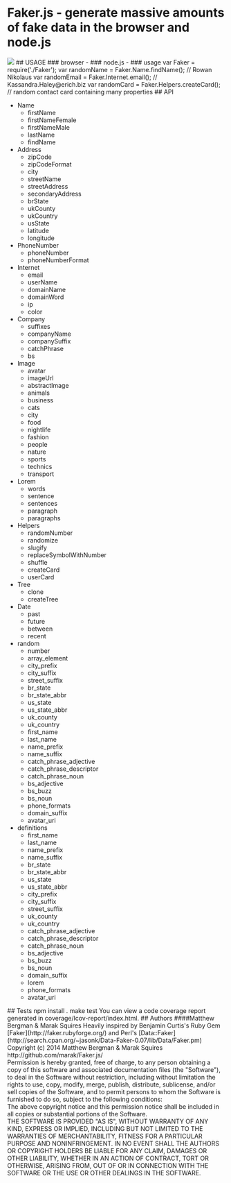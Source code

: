 # Faker.js - generate massive amounts of fake data in the browser and node.js
<img src = "http://imgur.com/KiinQ.png" border = "0">
## USAGE
### browser -
      <script src = "Faker.js" type = "text/javascript"></script>
      <script>
        var randomName = Faker.Name.findName(); // Caitlyn Kerluke
        var randomEmail = Faker.Internet.email(); // Rusty@arne.info
        var randomCard = Faker.Helpers.createCard(); // random contact card containing many properties
      </script>
### node.js -
### usage
      var Faker = require('./Faker');
      var randomName = Faker.Name.findName(); // Rowan Nikolaus
      var randomEmail = Faker.Internet.email(); // Kassandra.Haley@erich.biz
      var randomCard = Faker.Helpers.createCard(); // random contact card containing many properties
## API
<ul><li>Name<ul><li>firstName</li><li>firstNameFemale</li><li>firstNameMale</li><li>lastName</li><li>findName</li></ul></li><li>Address<ul><li>zipCode</li><li>zipCodeFormat</li><li>city</li><li>streetName</li><li>streetAddress</li><li>secondaryAddress</li><li>brState</li><li>ukCounty</li><li>ukCountry</li><li>usState</li><li>latitude</li><li>longitude</li></ul></li><li>PhoneNumber<ul><li>phoneNumber</li><li>phoneNumberFormat</li></ul></li><li>Internet<ul><li>email</li><li>userName</li><li>domainName</li><li>domainWord</li><li>ip</li><li>color</li></ul></li><li>Company<ul><li>suffixes</li><li>companyName</li><li>companySuffix</li><li>catchPhrase</li><li>bs</li></ul></li><li>Image<ul><li>avatar</li><li>imageUrl</li><li>abstractImage</li><li>animals</li><li>business</li><li>cats</li><li>city</li><li>food</li><li>nightlife</li><li>fashion</li><li>people</li><li>nature</li><li>sports</li><li>technics</li><li>transport</li></ul></li><li>Lorem<ul><li>words</li><li>sentence</li><li>sentences</li><li>paragraph</li><li>paragraphs</li></ul></li><li>Helpers<ul><li>randomNumber</li><li>randomize</li><li>slugify</li><li>replaceSymbolWithNumber</li><li>shuffle</li><li>createCard</li><li>userCard</li></ul></li><li>Tree<ul><li>clone</li><li>createTree</li></ul></li><li>Date<ul><li>past</li><li>future</li><li>between</li><li>recent</li></ul></li><li>random<ul><li>number</li><li>array_element</li><li>city_prefix</li><li>city_suffix</li><li>street_suffix</li><li>br_state</li><li>br_state_abbr</li><li>us_state</li><li>us_state_abbr</li><li>uk_county</li><li>uk_country</li><li>first_name</li><li>last_name</li><li>name_prefix</li><li>name_suffix</li><li>catch_phrase_adjective</li><li>catch_phrase_descriptor</li><li>catch_phrase_noun</li><li>bs_adjective</li><li>bs_buzz</li><li>bs_noun</li><li>phone_formats</li><li>domain_suffix</li><li>avatar_uri</li></ul></li><li>definitions<ul><li>first_name</li><li>last_name</li><li>name_prefix</li><li>name_suffix</li><li>br_state</li><li>br_state_abbr</li><li>us_state</li><li>us_state_abbr</li><li>city_prefix</li><li>city_suffix</li><li>street_suffix</li><li>uk_county</li><li>uk_country</li><li>catch_phrase_adjective</li><li>catch_phrase_descriptor</li><li>catch_phrase_noun</li><li>bs_adjective</li><li>bs_buzz</li><li>bs_noun</li><li>domain_suffix</li><li>lorem</li><li>phone_formats</li><li>avatar_uri</li></ul></li></ul>
## Tests
       npm install .
       make test
You can view a code coverage report generated in coverage/lcov-report/index.html.
## Authors
####Matthew Bergman & Marak Squires
Heavily inspired by Benjamin Curtis's Ruby Gem [Faker](http://faker.rubyforge.org/) and Perl's [Data::Faker](http://search.cpan.org/~jasonk/Data-Faker-0.07/lib/Data/Faker.pm)
<br/>
Copyright (c) 2014 Matthew Bergman & Marak Squires http://github.com/marak/Faker.js/
<br/>
Permission is hereby granted, free of charge, to any person obtaining
a copy of this software and associated documentation files (the
"Software"), to deal in the Software without restriction, including
without limitation the rights to use, copy, modify, merge, publish,
distribute, sublicense, and/or sell copies of the Software, and to
permit persons to whom the Software is furnished to do so, subject to
the following conditions:
<br/>
The above copyright notice and this permission notice shall be
included in all copies or substantial portions of the Software.
<br/>
THE SOFTWARE IS PROVIDED "AS IS", WITHOUT WARRANTY OF ANY KIND,
EXPRESS OR IMPLIED, INCLUDING BUT NOT LIMITED TO THE WARRANTIES OF
MERCHANTABILITY, FITNESS FOR A PARTICULAR PURPOSE AND
NONINFRINGEMENT. IN NO EVENT SHALL THE AUTHORS OR COPYRIGHT HOLDERS BE
LIABLE FOR ANY CLAIM, DAMAGES OR OTHER LIABILITY, WHETHER IN AN ACTION
OF CONTRACT, TORT OR OTHERWISE, ARISING FROM, OUT OF OR IN CONNECTION
WITH THE SOFTWARE OR THE USE OR OTHER DEALINGS IN THE SOFTWARE.